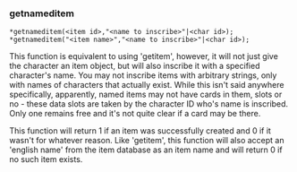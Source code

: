 ### getnameditem
```
*getnameditem(<item id>,"<name to inscribe>"|<char id>);
*getnameditem("<item name>","<name to inscribe>"|<char id>);
```

This function is equivalent to using 'getitem', however, it will not just give
the character an item object, but will also inscribe it with a specified
character's name. You may not inscribe items with arbitrary strings, only with
names of characters that actually exist. While this isn't said anywhere
specifically, apparently, named items may not have cards in them, slots or no -
these data slots are taken by the character ID who's name is inscribed. Only one
remains free and it's not quite clear if a card may be there.

This function will return 1 if an item was successfully created and 0 if it
wasn't for whatever reason. Like 'getitem', this function will also accept an
'english name' from the item database as an item name and will return 0 if no
such item exists.
